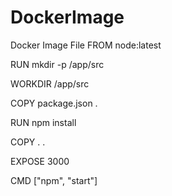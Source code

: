 # DockerImage
Docker Image File
FROM node:latest

RUN mkdir -p /app/src

WORKDIR /app/src

COPY package.json .

RUN npm install

COPY . .

EXPOSE 3000

CMD ["npm", "start"]
